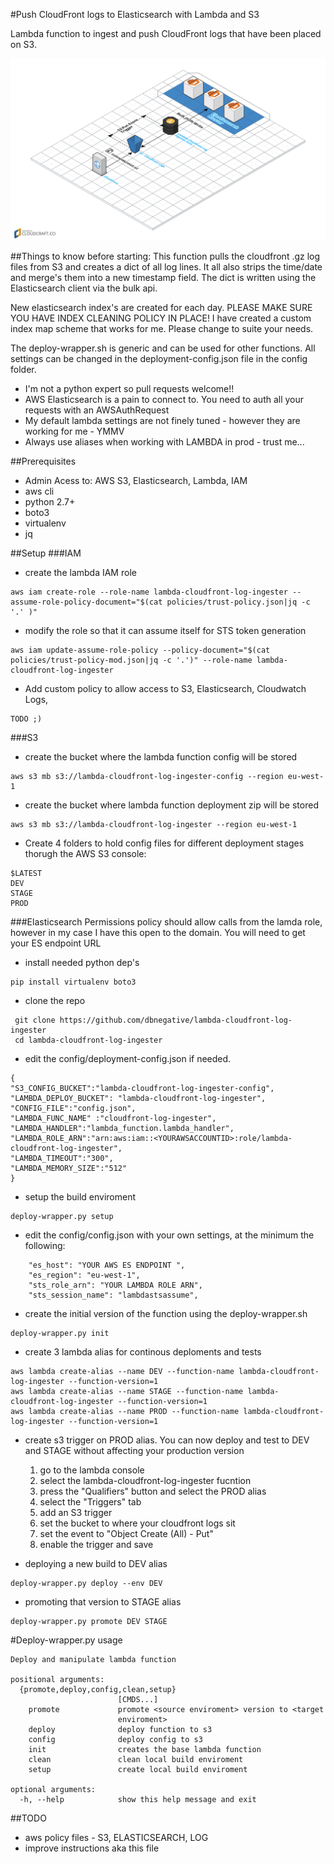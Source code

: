 #Push CloudFront logs to Elasticsearch with Lambda and S3

Lambda function to ingest and push CloudFront logs that have been placed on S3.

![Alt text](/diagram.png?raw=true "Layout")

##Things to know before starting:
This function pulls the cloudfront .gz log files from S3 and creates a dict of all log lines. It all also strips the time/date and merge's them into a new timestamp field. The dict is written using the Elasticsearch client via the bulk api. 

New elasticsearch index's are created for each day. PLEASE MAKE SURE YOU HAVE INDEX CLEANING POLICY IN PLACE! 
I have created a custom index map scheme that works for me. Please change to suite your needs. 

The deploy-wrapper.sh is generic and can be used for other functions. All settings can be changed in the deployment-config.json file in the config folder. 

* I'm not a python expert so pull requests welcome!!
* AWS Elasticsearch is a pain to connect to. You need to auth all your requests with an AWSAuthRequest
* My default lambda settings are not finely tuned - however they are working for me - YMMV
* Always use aliases when working with LAMBDA in prod - trust me...
 
##Prerequisites
* Admin Acess to: AWS S3, Elasticsearch, Lambda, IAM
* aws cli
* python 2.7+
* boto3
* virtualenv
* jq

##Setup
###IAM
* create the lambda IAM role
```
aws iam create-role --role-name lambda-cloudfront-log-ingester --assume-role-policy-document="$(cat policies/trust-policy.json|jq -c '.' )"
```
* modify the role so that it can assume itself for STS token generation
```
aws iam update-assume-role-policy --policy-document="$(cat policies/trust-policy-mod.json|jq -c '.')" --role-name lambda-cloudfront-log-ingester
```
* Add custom policy to allow access to S3, Elasticsearch, Cloudwatch Logs,
```
TODO ;)
```
###S3
* create the bucket where the lambda function config will be stored
```
aws s3 mb s3://lambda-cloudfront-log-ingester-config --region eu-west-1
```
* create the bucket where lambda function deployment zip will be stored
```
aws s3 mb s3://lambda-cloudfront-log-ingester --region eu-west-1
```
* Create 4 folders to hold config files for different deployment stages thorugh the AWS S3 console:
```
$LATEST
DEV
STAGE
PROD
```
###Elasticsearch
Permissions policy should allow calls from the lamda role, however in my case I have this open to the domain.
You will need to get your ES endpoint URL


* install needed python dep's
```
pip install virtualenv boto3
```
* clone the repo
```
 git clone https://github.com/dbnegative/lambda-cloudfront-log-ingester
 cd lambda-cloudfront-log-ingester
```
* edit the config/deployment-config.json if needed. 
```
{
"S3_CONFIG_BUCKET":"lambda-cloudfront-log-ingester-config",
"LAMBDA_DEPLOY_BUCKET": "lambda-cloudfront-log-ingester",
"CONFIG_FILE":"config.json",
"LAMBDA_FUNC_NAME" :"cloudfront-log-ingester",
"LAMBDA_HANDLER":"lambda_function.lambda_handler",
"LAMBDA_ROLE_ARN":"arn:aws:iam::<YOURAWSACCOUNTID>:role/lambda-cloudfront-log-ingester",
"LAMBDA_TIMEOUT":"300",
"LAMBDA_MEMORY_SIZE":"512"
}
```
* setup the build enviroment
```
deploy-wrapper.py setup
```
* edit the config/config.json with your own settings, at the minimum the following:
```
    "es_host": "YOUR AWS ES ENDPOINT ",
    "es_region": "eu-west-1",
    "sts_role_arn": "YOUR LAMBDA ROLE ARN",
    "sts_session_name": "lambdastsassume",
```
* create the initial version of the function using the deploy-wrapper.sh
```
deploy-wrapper.py init
```
* create 3 lambda alias for continous deploments and tests 
```
aws lambda create-alias --name DEV --function-name lambda-cloudfront-log-ingester --function-version=1
aws lambda create-alias --name STAGE --function-name lambda-cloudfront-log-ingester --function-version=1
aws lambda create-alias --name PROD --function-name lambda-cloudfront-log-ingester --function-version=1
```
* create s3 trigger on PROD alias. You can now deploy and test to DEV and STAGE without affecting your production version
  1. go to the lambda console
  2. select the lambda-cloudfront-log-ingester fucntion
  3. press the "Qualifiers" button and select the PROD alias
  4. select the "Triggers" tab
  5. add an S3 trigger
  6. set the bucket to where your cloudfront logs sit
  7. set the event to "Object Create (All) - Put"
  8. enable the trigger and save

* deploying a new build to DEV alias
```
deploy-wrapper.py deploy --env DEV
```
* promoting that version to STAGE alias
```
deploy-wrapper.py promote DEV STAGE
```

#Deploy-wrapper.py usage
```
Deploy and manipulate lambda function

positional arguments:
  {promote,deploy,config,clean,setup}
                        [CMDS...]
    promote             promote <source enviroment> version to <target
                        enviroment>
    deploy              deploy function to s3
    config              deploy config to s3
    init                creates the base lambda function
    clean               clean local build enviroment
    setup               create local build enviroment

optional arguments:
  -h, --help            show this help message and exit
```

##TODO
* aws policy files - S3, ELASTICSEARCH, LOG 
* improve instructions aka this file
